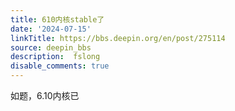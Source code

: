 ```yaml
---
title: 610内核stable了
date: '2024-07-15'
linkTitle: https://bbs.deepin.org/en/post/275114
source: deepin_bbs
description:  fslong 
disable_comments: true
---
```

如题，6.10内核已
